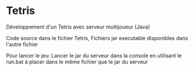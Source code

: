 # Tetris
Développement d'un Tetris avec serveur multijoueur (Java)

Code source dans le fichier Tetris,
Fichiers jar executable disponibles dans l'autre fichier

Pour lancer le jeu:
Lancer le jar du serveur dans la console en utilisant le run.bat à placer dans le même fichier que le jar du serveur
